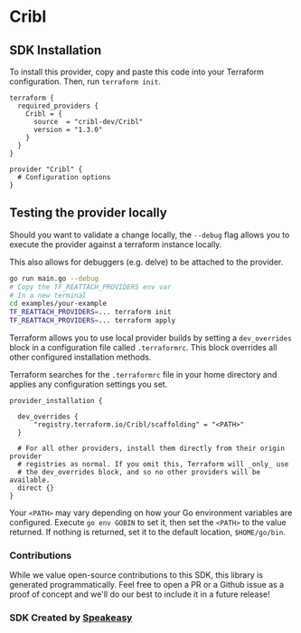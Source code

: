 # Cribl

<!-- Start SDK Installation -->
## SDK Installation

To install this provider, copy and paste this code into your Terraform configuration. Then, run `terraform init`.

```hcl
terraform {
  required_providers {
    Cribl = {
      source  = "cribl-dev/Cribl"
      version = "1.3.0"
    }
  }
}

provider "Cribl" {
  # Configuration options
}
```
<!-- End SDK Installation -->

<!-- Start SDK Example Usage -->
## Testing the provider locally

Should you want to validate a change locally, the `--debug` flag allows you to execute the provider against a terraform instance locally.

This also allows for debuggers (e.g. delve) to be attached to the provider.

```sh
go run main.go --debug
# Copy the TF_REATTACH_PROVIDERS env var
# In a new terminal
cd examples/your-example
TF_REATTACH_PROVIDERS=... terraform init
TF_REATTACH_PROVIDERS=... terraform apply
```
<!-- End SDK Example Usage -->

<!-- Start SDK Available Operations -->

<!-- End SDK Available Operations -->

Terraform allows you to use local provider builds by setting a `dev_overrides` block in a configuration file called `.terraformrc`. This block overrides all other configured installation methods.

Terraform searches for the `.terraformrc` file in your home directory and applies any configuration settings you set.

```
provider_installation {

  dev_overrides {
      "registry.terraform.io/Cribl/scaffolding" = "<PATH>"
  }

  # For all other providers, install them directly from their origin provider
  # registries as normal. If you omit this, Terraform will _only_ use
  # the dev_overrides block, and so no other providers will be available.
  direct {}
}
```

Your `<PATH>` may vary depending on how your Go environment variables are configured. Execute `go env GOBIN` to set it, then set the `<PATH>` to the value returned. If nothing is returned, set it to the default location, `$HOME/go/bin`.

### Contributions

While we value open-source contributions to this SDK, this library is generated programmatically.
Feel free to open a PR or a Github issue as a proof of concept and we'll do our best to include it in a future release!

### SDK Created by [Speakeasy](https://docs.speakeasyapi.dev/docs/using-speakeasy/client-sdks)
